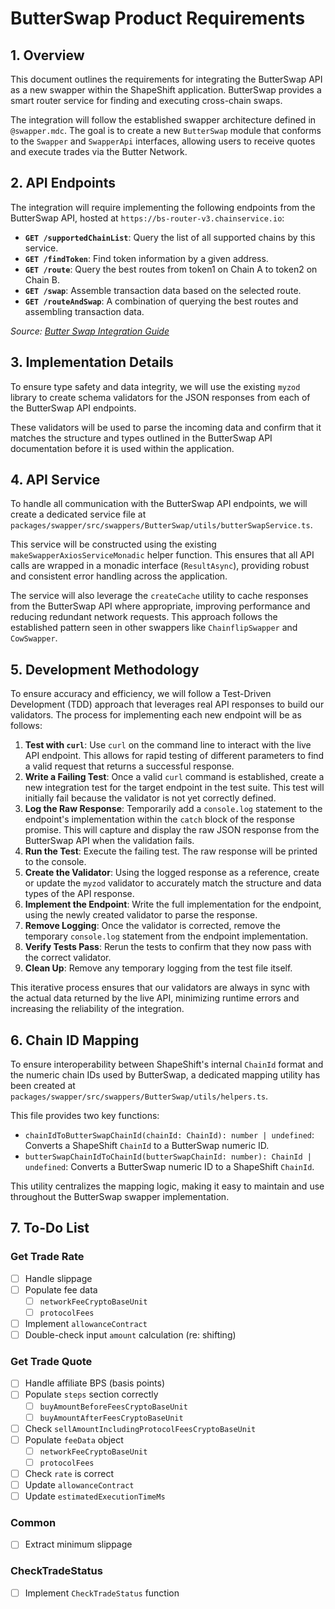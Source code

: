 # ButterSwap Product Requirements

## 1. Overview

This document outlines the requirements for integrating the ButterSwap API as a new swapper within the ShapeShift application. ButterSwap provides a smart router service for finding and executing cross-chain swaps.

The integration will follow the established swapper architecture defined in `@swapper.mdc`. The goal is to create a new `ButterSwap` module that conforms to the `Swapper` and `SwapperApi` interfaces, allowing users to receive quotes and execute trades via the Butter Network.

## 2. API Endpoints

The integration will require implementing the following endpoints from the ButterSwap API, hosted at `https://bs-router-v3.chainservice.io`:

* **`GET /supportedChainList`**: Query the list of all supported chains by this service.
* **`GET /findToken`**: Find token information by a given address.
* **`GET /route`**: Query the best routes from token1 on Chain A to token2 on Chain B.
* **`GET /swap`**: Assemble transaction data based on the selected route.
* **`GET /routeAndSwap`**: A combination of querying the best routes and assembling transaction data.

*Source: [Butter Swap Integration Guide](https://docs.butternetwork.io/butter-swap-integration/integration-guide)*

## 3. Implementation Details

To ensure type safety and data integrity, we will use the existing `myzod` library to create schema validators for the JSON responses from each of the ButterSwap API endpoints.

These validators will be used to parse the incoming data and confirm that it matches the structure and types outlined in the ButterSwap API documentation before it is used within the application.

## 4. API Service

To handle all communication with the ButterSwap API endpoints, we will create a dedicated service file at `packages/swapper/src/swappers/ButterSwap/utils/butterSwapService.ts`.

This service will be constructed using the existing `makeSwapperAxiosServiceMonadic` helper function. This ensures that all API calls are wrapped in a monadic interface (`ResultAsync`), providing robust and consistent error handling across the application.

The service will also leverage the `createCache` utility to cache responses from the ButterSwap API where appropriate, improving performance and reducing redundant network requests. This approach follows the established pattern seen in other swappers like `ChainflipSwapper` and `CowSwapper`.

## 5. Development Methodology

To ensure accuracy and efficiency, we will follow a Test-Driven Development (TDD) approach that leverages real API responses to build our validators. The process for implementing each new endpoint will be as follows:

1. **Test with `curl`**: Use `curl` on the command line to interact with the live API endpoint. This allows for rapid testing of different parameters to find a valid request that returns a successful response.
2. **Write a Failing Test**: Once a valid `curl` command is established, create a new integration test for the target endpoint in the test suite. This test will initially fail because the validator is not yet correctly defined.
3. **Log the Raw Response**: Temporarily add a `console.log` statement to the endpoint's implementation within the `catch` block of the response promise. This will capture and display the raw JSON response from the ButterSwap API when the validation fails.
4. **Run the Test**: Execute the failing test. The raw response will be printed to the console.
5. **Create the Validator**: Using the logged response as a reference, create or update the `myzod` validator to accurately match the structure and data types of the API response.
6. **Implement the Endpoint**: Write the full implementation for the endpoint, using the newly created validator to parse the response.
7. **Remove Logging**: Once the validator is corrected, remove the temporary `console.log` statement from the endpoint implementation.
8. **Verify Tests Pass**: Rerun the tests to confirm that they now pass with the correct validator.
9. **Clean Up**: Remove any temporary logging from the test file itself.

This iterative process ensures that our validators are always in sync with the actual data returned by the live API, minimizing runtime errors and increasing the reliability of the integration.

## 6. Chain ID Mapping

To ensure interoperability between ShapeShift's internal `ChainId` format and the numeric chain IDs used by ButterSwap, a dedicated mapping utility has been created at `packages/swapper/src/swappers/ButterSwap/utils/helpers.ts`.

This file provides two key functions:

* `chainIdToButterSwapChainId(chainId: ChainId): number | undefined`: Converts a ShapeShift `ChainId` to a ButterSwap numeric ID.
* `butterSwapChainIdToChainId(butterSwapChainId: number): ChainId | undefined`: Converts a ButterSwap numeric ID to a ShapeShift `ChainId`.

This utility centralizes the mapping logic, making it easy to maintain and use throughout the ButterSwap swapper implementation.

## 7. To-Do List

### Get Trade Rate

* [ ] Handle slippage
* [ ] Populate fee data
  * [ ] `networkFeeCryptoBaseUnit`
  * [ ] `protocolFees`
* [ ] Implement `allowanceContract`
* [ ] Double-check input `amount` calculation (re: shifting)

### Get Trade Quote

* [ ] Handle affiliate BPS (basis points)
* [ ] Populate `steps` section correctly
  * [ ] `buyAmountBeforeFeesCryptoBaseUnit`
  * [ ] `buyAmountAfterFeesCryptoBaseUnit`
* [ ] Check `sellAmountIncludingProtocolFeesCryptoBaseUnit`
* [ ] Populate `feeData` object
  * [ ] `networkFeeCryptoBaseUnit`
  * [ ] `protocolFees`
* [ ] Check `rate` is correct
* [ ] Update `allowanceContract`
* [ ] Update `estimatedExecutionTimeMs`

### Common

* [ ] Extract minimum slippage

### CheckTradeStatus

* [ ] Implement `CheckTradeStatus` function
